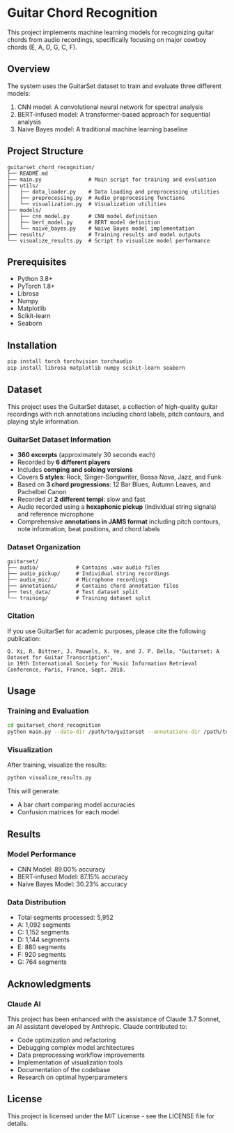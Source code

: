 # Guitar Chord Recognition

This project implements machine learning models for recognizing guitar chords from audio recordings, specifically focusing on major cowboy chords (E, A, D, G, C, F).

## Overview

The system uses the GuitarSet dataset to train and evaluate three different models:
1. CNN model: A convolutional neural network for spectral analysis
2. BERT-infused model: A transformer-based approach for sequential analysis
3. Naive Bayes model: A traditional machine learning baseline

## Project Structure

```
guitarset_chord_recognition/
├── README.md
├── main.py               # Main script for training and evaluation
├── utils/                
│   ├── data_loader.py    # Data loading and preprocessing utilities
│   ├── preprocessing.py  # Audio preprocessing functions
│   └── visualization.py  # Visualization utilities
├── models/
│   ├── cnn_model.py      # CNN model definition
│   ├── bert_model.py     # BERT model definition
│   └── naive_bayes.py    # Naive Bayes model implementation
├── results/              # Training results and model outputs
└── visualize_results.py  # Script to visualize model performance
```

## Prerequisites

- Python 3.8+
- PyTorch 1.8+
- Librosa
- Numpy
- Matplotlib
- Scikit-learn
- Seaborn

## Installation

```bash
pip install torch torchvision torchaudio
pip install librosa matplotlib numpy scikit-learn seaborn
```

## Dataset

This project uses the GuitarSet dataset, a collection of high-quality guitar recordings with rich annotations including chord labels, pitch contours, and playing style information.

### GuitarSet Dataset Information
- **360 excerpts** (approximately 30 seconds each)
- Recorded by **6 different players**
- Includes **comping and soloing versions**
- Covers **5 styles**: Rock, Singer-Songwriter, Bossa Nova, Jazz, and Funk
- Based on **3 chord progressions**: 12 Bar Blues, Autumn Leaves, and Pachelbel Canon
- Recorded at **2 different tempi**: slow and fast
- Audio recorded using a **hexaphonic pickup** (individual string signals) and reference microphone
- Comprehensive **annotations in JAMS format** including pitch contours, note information, beat positions, and chord labels

### Dataset Organization

```
guitarset/
├── audio/            # Contains .wav audio files
├── audio_pickup/     # Individual string recordings
├── audio_mic/        # Microphone recordings
├── annotations/      # Contains chord annotation files
├── test_data/        # Test dataset split
└── training/         # Training dataset split
```

### Citation

If you use GuitarSet for academic purposes, please cite the following publication:

```
Q. Xi, R. Bittner, J. Pauwels, X. Ye, and J. P. Bello, "Guitarset: A Dataset for Guitar Transcription", 
in 19th International Society for Music Information Retrieval Conference, Paris, France, Sept. 2018.
```

## Usage

### Training and Evaluation

```bash
cd guitarset_chord_recognition
python main.py --data-dir /path/to/guitarset --annotations-dir /path/to/guitarset/annotations
```

### Visualization

After training, visualize the results:

```bash
python visualize_results.py
```

This will generate:
- A bar chart comparing model accuracies
- Confusion matrices for each model

## Results

### Model Performance
- CNN Model: 89.00% accuracy
- BERT-infused Model: 87.15% accuracy
- Naive Bayes Model: 30.23% accuracy

### Data Distribution
- Total segments processed: 5,952
- A: 1,092 segments
- C: 1,152 segments
- D: 1,144 segments
- E: 880 segments
- F: 920 segments
- G: 764 segments

## Acknowledgments

### Claude AI
This project has been enhanced with the assistance of Claude 3.7 Sonnet, an AI assistant developed by Anthropic. Claude contributed to:

- Code optimization and refactoring
- Debugging complex model architectures
- Data preprocessing workflow improvements
- Implementation of visualization tools
- Documentation of the codebase
- Research on optimal hyperparameters

## License
This project is licensed under the MIT License - see the LICENSE file for details.